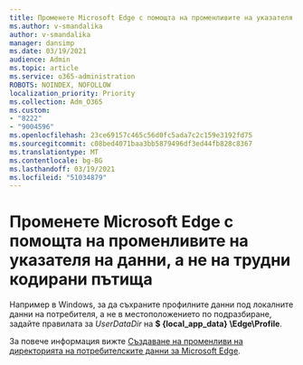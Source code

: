 ```yaml
---
title: Променете Microsoft Edge с помощта на променливите на указателя на данни, а не на трудни кодирани пътища
ms.author: v-smandalika
author: v-smandalika
manager: dansimp
ms.date: 03/19/2021
audience: Admin
ms.topic: article
ms.service: o365-administration
ROBOTS: NOINDEX, NOFOLLOW
localization_priority: Priority
ms.collection: Adm_O365
ms.custom:
- "8222"
- "9004596"
ms.openlocfilehash: 23ce69157c465c56d0fc5ada7c2c159e3192fd75
ms.sourcegitcommit: c08bed4071baa3bb5879496df3ed44fb828c8367
ms.translationtype: MT
ms.contentlocale: bg-BG
ms.lasthandoff: 03/19/2021
ms.locfileid: "51034879"
---
```

# <a name="modify-microsoft-edge-by-using-data-directory-variables-rather-than-hard-coded-paths"></a>Променете Microsoft Edge с помощта на променливите на указателя на данни, а не на трудни кодирани пътища

Например в Windows, за да съхраните профилните данни под локалните данни на потребителя, а не в местоположението по подразбиране, задайте правилата за *UserDataDir* на **$ {local_app_data} \Edge\Profile**.

За повече информация вижте [Създаване на променливи на директорията на потребителските данни за Microsoft Edge](https://docs.microsoft.com/deployedge/microsoft-edge-policies).